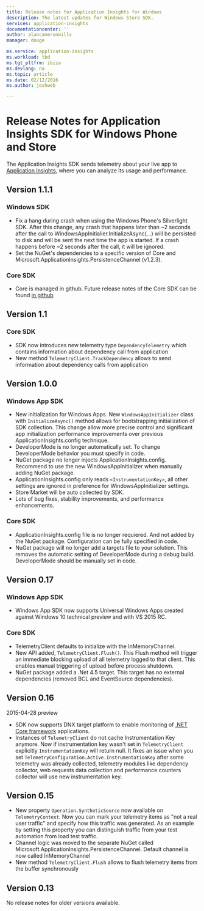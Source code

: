 ```yaml
---
title: Release notes for Application Insights for Windows
description: The latest updates for Windows Store SDK.
services: application-insights
documentationcenter: ''
author: alancameronwills
manager: douge

ms.service: application-insights
ms.workload: tbd
ms.tgt_pltfrm: ibiza
ms.devlang: na
ms.topic: article
ms.date: 02/12/2016
ms.author: joshweb

---
```

# Release Notes for Application Insights SDK for Windows Phone and Store
The Application Insights SDK sends telemetry about your live app to [Application Insights](https://azure.microsoft.com/services/application-insights/), where you can analyze its usage and performance.

## Version 1.1.1
### Windows SDK
* Fix a hang during crash when using the Windows Phone's Silverlight SDK. After this change, any crash that happens later than ~2 seconds after the call to WindowsAppInitialier.InitializeAsync(...) will be persisted to disk and will be sent the next time the app is started. If a crash happens before ~2 seconds after the call, it will be ignored.  
* Set the NuGet's dependencies to a specific version of Core and Microsoft.ApplicationInsights.PersistenceChannel (v1.2.3).   

### Core SDK
* Core is managed in github. Future release notes of the Core SDK can be found [in github](http://github.com/Microsoft/ApplicationInsights-dotnet/releases)

## Version 1.1
### Core SDK
* SDK now introduces new telemetry type ```DependencyTelemetry``` which contains information about dependency call from application
* New method ```TelemetryClient.TrackDependency``` allows to send information about dependency calls from application

## Version 1.0.0
### Windows App SDK
* New initialization for Windows Apps. New `WindowsAppInitializer` class with `InitializeAsync()` method allows for bootstrapping initialization of SDK collection. This change allow more precise control and significant app initialization performance improvements over previous ApplicationInsights.config technique.
* DeveloperMode is no longer automatically set. To change DeveloperMode behavior you must specify in code.
* NuGet package no longer injects ApplicationInsights.config. Recommend to use the new WindowsAppInitializer when manually adding NuGet package.
* ApplicationInsights.config only reads `<InstrumentationKey>`, all other settings are ignored in preference for WindowsAppInitializer settings.
* Store Market will be auto collected by SDK.
* Lots of bug fixes, stability improvements, and performance enhancements.

### Core SDK
* ApplicationInsights.config file is no longer requiered. And not added by the NuGet package. Configuration can be fully specified in code.
* NuGet package will no longer add a targets file to your solution. This removes the automatic setting of DeveloperMode during a debug build. DeveloperMode should be manually set in code.

## Version 0.17
### Windows App SDK
* Windows App SDK now supports Universal Windows Apps created against Windows 10 technical preview and with VS 2015 RC.

### Core SDK
* TelemetryClient defaults to initialize with the InMemoryChannel.
* New API added, `TelemetryClient.Flush()`. This Flush method will trigger an immediate blocking upload of all telemetry logged to that client. This enables manual triggering of upload before process shutdown.
* NuGet package added a .Net 4.5 target. This target has no external dependencies (removed BCL and EventSource dependencies).

## Version 0.16
2015-04-28 preview

* SDK now supports DNX target platform to enable monitoring of [.NET Core framework](http://www.dotnetfoundation.org/NETCore5) applications.
* Instances of ```TelemetryClient``` do not cache Instrumentation Key anymore. Now if instrumentation key wasn't set in ```TelemetryClient``` explicitly ```InstrumentationKey``` will return null. It fixes an issue when you set ```TelemetryConfiguration.Active.InstrumentationKey``` after some telemetry was already collected, telemetry modules like dependency collector, web requests data collection and performance counters collector will use new instrumentation key.

## Version 0.15
* New property ```Operation.SyntheticSource``` now available on ```TelemetryContext```. Now you can mark your telemetry items as "not a real user traffic" and specify how this traffic was generated. As an example by setting this property you can distinguish traffic from your test automation from load test traffic.
* Channel logic was moved to the separate NuGet called Microsoft.ApplicationInsights.PersistenceChannel. Default channel is now called InMemoryChannel
* New method ```TelemetryClient.Flush``` allows to flush telemetry items from the buffer synchronously

## Version 0.13
No release notes for older versions available. 

